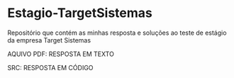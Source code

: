 # Estagio-TargetSistemas
Repositório que contém as minhas resposta e soluções ao teste de estágio da empresa Target Sistemas

AQUIVO PDF: RESPOSTA EM TEXTO

SRC: RESPOSTA EM CÓDIGO
